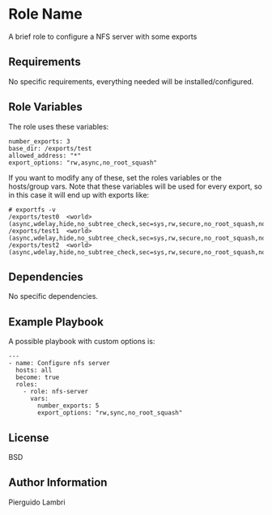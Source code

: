 Role Name
=========

A brief role to configure a NFS server with some exports

Requirements
------------

No specific requirements, everything needed will be installed/configured.

Role Variables
--------------

The role uses these variables:

```
number_exports: 3
base_dir: /exports/test  
allowed_address: "*"
export_options: "rw,async,no_root_squash"
```

If you want to modify any of these, set the roles variables or the hosts/group vars.
Note that these variables will be used for every export, so in this case it will end up with exports like:
```
# exportfs -v
/exports/test0  <world>(async,wdelay,hide,no_subtree_check,sec=sys,rw,secure,no_root_squash,no_all_squash)
/exports/test1  <world>(async,wdelay,hide,no_subtree_check,sec=sys,rw,secure,no_root_squash,no_all_squash)
/exports/test2  <world>(async,wdelay,hide,no_subtree_check,sec=sys,rw,secure,no_root_squash,no_all_squash)
```

Dependencies
------------

No specific dependencies.

Example Playbook
----------------

A possible playbook with custom options is:

```
---
- name: Configure nfs server
  hosts: all
  become: true
  roles:
    - role: nfs-server
      vars:
        number_exports: 5
        export_options: "rw,sync,no_root_squash"
```

License
-------

BSD

Author Information
------------------

Pierguido Lambri
